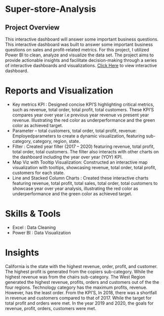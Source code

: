 # Super-store-Analysis

## Project Overview
This interactive dashboard will answer some important business questions. This interactive dashboard was built to answer some important business questions on sales and profit-related metrics. For this project, I utilized Power BI to clean, analyze and visualize the data set. The project aims to provide actionable insights and facilitate decision-making through a series of interactive dashboards and visualizations. [Click Here](https://app.powerbi.com/view?r=eyJrIjoiODNkZmU5ZTAtMTkzYi00NDFhLTgxOGItYTZjNWNiZTgwYWQ0IiwidCI6ImRmODY3OWNkLWE4MGUtNDVkOC05OWFjLWM4M2VkN2ZmOTVhMCJ9) to view interactive dashboard.

# Reports and Visualization

- Key metrics KPI : Designed concise KPI’S highlighting critical metrics, such as revenue, total order, total profit, total customers. These KPI’S compares year over year i.e previous year revenue vs present year revenue. Illustrating the red color as underperformance and the green color as achieved target.
- Parameter – total customers, total order, total profit, revenue: Employedparameters to create a dynamic  visualization, featuring sub-category, category, region, state.
- Filter : Created  year filter (2017 – 2020) featuring revenue, total profit, total order, total customers. The filter also interacts with other charts on the dashboard including the year over year (YOY) KPI. 
- Map Viz with Tooltip Visualization: Constructed an interactive map visualization with tooltips, showcasing  revenue, total order, total profit, customers for each state.
- Line and Stacked Column Charts : Created these  interactive charts featuring revenue, total profit, total sales, total order, total customers to showcase year over year analysis, illustrating the red color as underperformance and the green color as achieved target.

# Skills & Tools
- Excel : Data Cleaning
- Power BI : Data Visualization

# Insights
California is the state with the highest revenue, order, profit, and customer.
The highest profit is generated from the copiers sub-category. While the highest revenue was from the chairs sub-category.
The West Region  generated the highest revenue, profits, orders and customers out of the the four regions.
Technology category has the maximum profits, revenue. However, has the least order.
From the KPI’S, In 2018, there was a shortfall in revenue and customers compared to that of 2017. While the target for total profit and orders were met.
In the year 2019 and 2020, the goals for revenue, profit, orders, customers were met.
